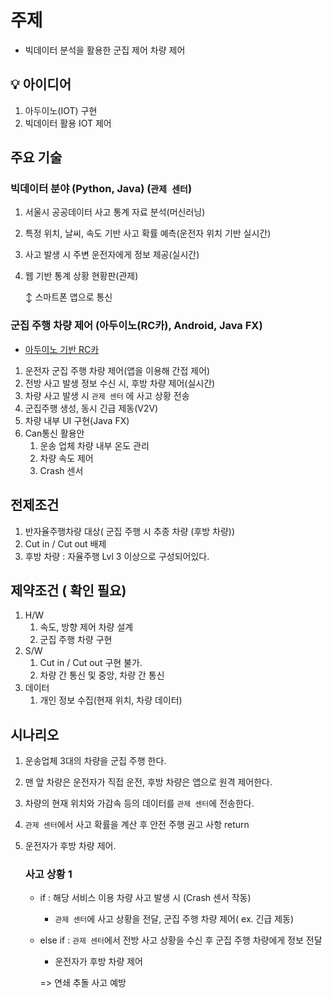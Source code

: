 # 주제

- 빅데이터 분석을 활용한 군집 제어 차량 제어

## :bulb: 아이디어

1. 아두이노(IOT) 구현
2. 빅데이터 활용 IOT 제어



## 주요 기술

### 빅데이터 분야 (Python, Java) (`관제 센터`)

1. 서울시 공공데이터 사고 통계 자료 분석(머신러닝)

2. 특정 위치, 날씨, 속도 기반 사고 확률 예측(운전자 위치 기반 실시간)

3. 사고 발생 시 주변 운전자에게 정보 제공(실시간)

4. 웹 기반 통계 상황 현황판(관제)

   
   
   ↕  스마트폰 앱으로 통신 
   
   

### 군집 주행 차량 제어 (아두이노(RC카), Android, Java FX)

- [아두이노 기반 RC카](https://www.google.com/search?q=아두이노+RC카&oq=아두이노+RC카&aqs=chrome..69i57.3562j0j1&sourceid=chrome&ie=UTF-8)

1. 운전자 군집 주행 차량 제어(앱을 이용해 간접 제어)
2. 전방 사고 발생 정보 수신 시, 후방 차량 제어(실시간)
3. 차량 사고 발생 시 `관제 센터` 에 사고 상황 전송
4. 군집주행 생성, 동시 긴급 제동(V2V)
5. 차량 내부 UI 구현(Java FX)
6. Can통신 활용안
   1. 운송 업체 차량 내부 온도 관리
   2. 차량 속도 제어
   3. Crash 센서

## 전제조건

1. 반자율주행차량 대상( 군집 주행 시 추종 차량 (후방 차량))
2. Cut in / Cut out 배제
3. 후방 차량 : 자율주행 Lvl 3 이상으로 구성되어있다.

## 제약조건 ( 확인 필요)

1. H/W
   1. 속도, 방향 제어 차량 설계
   2. 군집 주행 차량 구현
2. S/W
   1. Cut in / Cut out 구현 불가.
   2. 차량 간 통신 및 중앙, 차량 간 통신
3. 데이터
   1. 개인 정보 수집(현재 위치, 차량 데이터)

## 시나리오

1. 운송업체 3대의 차량을 군집 주행 한다.

2. 맨 앞 차량은 운전자가 직접 운전, 후방 차량은 앱으로 원격 제어한다.

3. 차량의 현재 위치와 가감속 등의 데이터를 `관제 센터`에 전송한다.

4. `관제 센터`에서 사고 확률을 계산 후 안전 주행 권고 사항 return

5. 운전자가 후방 차량 제어.

   ### 	사고 상황 1

   - if  : 해당 서비스 이용 차량 사고 발생 시 (Crash 센서 작동)
     
     -  `관제 센터`에 사고 상황을 전달, 군집 주행 차량 제어( ex. 긴급 제동)
   - else if : `관제 센터`에서 전방 사고 상황을 수신 후 군집 주행 차량에게 정보 전달
     
     - 운전자가 후방 차량 제어
     
     => 연쇄 추돌 사고 예방 

